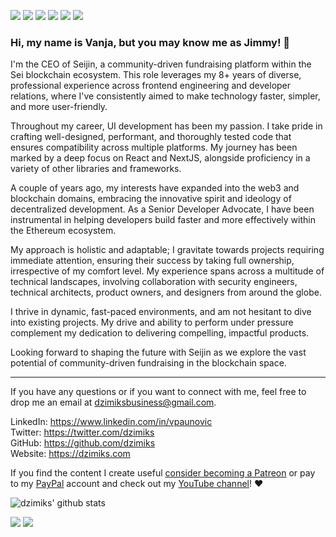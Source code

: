 [<img src="https://img.shields.io/badge/linkedin-%230077B5.svg?&style=for-the-badge&logo=linkedin&logoColor=white" />](https://www.linkedin.com/in/vpaunovic)
[<img src="https://img.shields.io/badge/facebook-%230077B5.svg?&style=for-the-badge&logo=facebook&logoColor=white&color=4267B2" />](https://www.facebook.com/vanja.paunovic)
[<img src="https://img.shields.io/badge/instagram-%230077B5.svg?&style=for-the-badge&logo=instagram&logoColor=white&color=C13584" />](https://www.instagram.com/dzimiks)
[<img src="https://img.shields.io/badge/twitter-%230077B5.svg?&style=for-the-badge&logo=twitter&logoColor=white&color=1DA1F2" />](https://twitter.com/dzimiks)
[<img src="https://img.shields.io/badge/youtube-%230077B5.svg?&style=for-the-badge&logo=youtube&logoColor=white&color=FF0000" />](https://www.youtube.com/c/dzimiks)
[<img src="https://img.shields.io/badge/personal_website-%230077B5.svg?&style=for-the-badge&logo=jordan&logoColor=white&color=ef6c00" />](https://dzimiks.com)

### Hi, my name is Vanja, but you may know me as Jimmy! 👋

I'm the CEO of Seijin, a community-driven fundraising platform within the Sei blockchain ecosystem. This role leverages my 8+ years of diverse, professional experience across frontend engineering and developer relations, where I've consistently aimed to make technology faster, simpler, and more user-friendly.

Throughout my career, UI development has been my passion. I take pride in crafting well-designed, performant, and thoroughly tested code that ensures compatibility across multiple platforms. My journey has been marked by a deep focus on React and NextJS, alongside proficiency in a variety of other libraries and frameworks.

A couple of years ago, my interests have expanded into the web3 and blockchain domains, embracing the innovative spirit and ideology of decentralized development. As a Senior Developer Advocate, I have been instrumental in helping developers build faster and more effectively within the Ethereum ecosystem.

My approach is holistic and adaptable; I gravitate towards projects requiring immediate attention, ensuring their success by taking full ownership, irrespective of my comfort level. My experience spans across a multitude of technical landscapes, involving collaboration with security engineers, technical architects, product owners, and designers from around the globe.

I thrive in dynamic, fast-paced environments, and am not hesitant to dive into existing projects. My drive and ability to perform under pressure complement my dedication to delivering compelling, impactful products.

Looking forward to shaping the future with Seijin as we explore the vast potential of community-driven fundraising in the blockchain space.

--------------------

If you have any questions or if you want to connect with me, feel free to drop me an email at dzimiksbusiness@gmail.com.

LinkedIn: https://www.linkedin.com/in/vpaunovic  
Twitter: https://twitter.com/dzimiks  
GitHub: https://github.com/dzimiks  
Website: https://dzimiks.com

If you find the content I create useful [consider becoming a Patreon](https://www.patreon.com/dzimiks) or pay to my [PayPal](https://www.paypal.com/paypalme/dzimiks) account and check out my [YouTube channel](https://www.youtube.com/c/dzimiks)! :heart:

![dzimiks' github stats](https://github-readme-stats.vercel.app/api?username=dzimiks&show_icons=true&count_private=true&theme=algolia)

[![](https://komarev.com/ghpvc/?username=dzimiks&color=blue&label=Profile%20Views)](https://github.com/dzimiks)
[![](https://img.shields.io/github/followers/dzimiks?label=GitHub%20Followers)](https://github.com/dzimiks)

<!--
**dzimiks/dzimiks** is a ✨ _special_ ✨ repository because its `README.md` (this file) appears on your GitHub profile.

Here are some ideas to get you started:

- 🔭 I’m currently working on ...
- 🌱 I’m currently learning ...
- 👯 I’m looking to collaborate on ...
- 🤔 I’m looking for help with ...
- 💬 Ask me about ...
- 📫 How to reach me: ...
- 😄 Pronouns: ...
- ⚡ Fun fact: ...
-->
